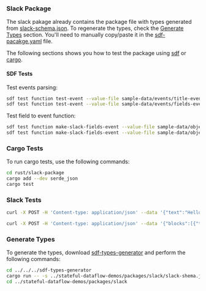 ### Slack Package

The slack pakage already contains the package file with types generated from [slack-schema.json](./slack-shema.json). To regenerate the types, check the [Generate Types](#generate-types) section. You'll need to manually copy/paste it in the [sdf-pacakge.yaml](./sdf-package.yaml) file.

The following sections shows you how to test the package using [sdf](#sdf-tests) or [cargo](#cargo-tests).

#### SDF Tests

Test events parsing:

```bash
sdf test function test-event --value-file sample-data/events/title-event.json
sdf test function test-event --value-file sample-data/events/fields-event.json
```

Test field to event function:

```bash
sdf test function make-slack-fields-event --value-file sample-data/objects/title-obj.json
sdf test function make-slack-fields-event --value-file sample-data/objects/fields-obj.json
```

### Cargo Tests

To run cargo tests, use the following commands:

```bash
cd rust/slack-package
cargo add --dev serde_json 
cargo test
```

### Slack Tests

```bash
curl -X POST -H 'Content-type: application/json' --data '{"text":"Hello, World!"}' https://hooks.slack.com/services/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
```

```bash
curl -X POST -H 'Content-type: application/json' --data '{"blocks":[{"text":{"text":"New *Stripe* event - *InvoiceEventType::InvoiceCreated* (Some(InvoiceStatus::Draft)) :memo:","type":"mrkdwn"},"type":"section"},{"fields":[{"text":"*Account:*\nInfinyOn (US)","type":"mrkdwn"},{"text":"*Customer:*\nNick Cardin <nick+fc9@infinyon.com>","type":"mrkdwn"},{"text":"*Amount Due:*\n0.00 USD","type":"mrkdwn"},{"text":"*Amount Paid:*\n0.00 USD","type":"mrkdwn"},{"text":"*Period:*\nApr 03, 2025 - Apr 03, 2025","type":"mrkdwn"},{"text":"*Items:*\n-","type":"mrkdwn"}],"type":"section"}]}' https://hooks.slack.com/services/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
```

### Generate Types

To generate the types, download [sdf-types-generator](http://github.com/infinyon/sdf-types-generator) and perform the following commands:

```bash
cd ../../../sdf-types-generator 
cargo run -- -s ../stateful-dataflow-demos/packages/slack/slack-shema.json -k /components/schemas/slack_event -k /components/schemas/slack_obj
cd ../stateful-dataflow-demos/packages/slack
```